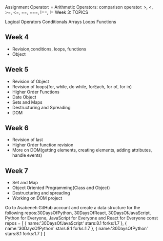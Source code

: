 
Assignment Operator: =
Arithmetic Operators: 
comparison operator: >, <, >=, <=, ==, ===, !==, !=
Week 3: TOPICS

Logical Operators
Conditionals
Arrays
Loops
Functions

## Week 4

- Revision,conditions, loops, functions
- Object
  
## Week 5

- Revision of Object
- Revision of loops(for, while, do while, forEach, for of, for in)
- Higher Order Functions
- Date Object
- Sets and Maps
- Destructuring and Spreading
- DOM

## Week 6

- Revision of last
- Higher Order function revision
- More on DOM(getting elements, creating elements, adding attributes, handle events)

## Week 7

- Set and Map
- Object Oriented Programming(Class and Object)
- Destructuring and spreading
- Working on DOM project


Go to Asabeneh GitHub account and create a data structure for the following repos:30DaysOfPython, 30DaysOfReact, 30DaysOfJavaScript, Python for Everyone, JavaScript for Everyone and React for Everyone
const repos = [
    {
        name:'30DaysOfJavaScript'
        stars:8.1
        forks:1.7
    },
     {
        name:'30DaysOfPython'
        stars:8.1
        forks:1.7
    },
     {
        name:'30DaysOfPython'
        stars:8.1
        forks:1.7
    }
]

